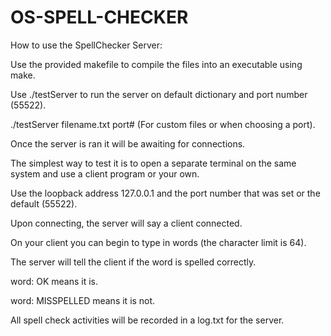 # OS-SPELL-CHECKER

How to use the SpellChecker Server:

Use the provided makefile to compile the files into an executable using make.

Use ./testServer to run the server on default dictionary and port number (55522).

./testServer filename.txt port# (For custom files or when choosing a port).

Once the server is ran it will be awaiting for connections.

The simplest way to test it is to open a separate terminal on the same system and use a client program or your own.

Use the loopback address 127.0.0.1 and the port number that was set or the default (55522).

Upon connecting, the server will say a client connected.

On your client you can begin to type in words (the character limit is 64).

The server will tell the client if the word is spelled correctly.

word: OK means it is.

word: MISSPELLED means it is not.

All spell check activities will be recorded in a log.txt for the server.
